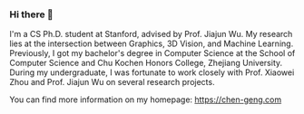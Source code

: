 ### Hi there 👋

I'm a CS Ph.D. student at Stanford, advised by Prof. Jiajun Wu. My research lies at the intersection between Graphics, 3D Vision, and Machine Learning. Previously, I got my bachelor's degree in Computer Science at the School of Computer Science and Chu Kochen Honors College, Zhejiang University. During my undergraduate, I was fortunate to work closely with Prof. Xiaowei Zhou and Prof. Jiajun Wu on several research projects.

You can find more information on my homepage: https://chen-geng.com

<!--
[![Anurag's github stats](https://github-readme-stats.vercel.app/api?username=MrMorning)](https://github.com/anuraghazra/github-readme-stats)
[![Top Langs](https://github-readme-stats.vercel.app/api/top-langs/?username=MrMorning)](https://github.com/anuraghazra/github-readme-stats)
-->

<!--
**MrMorning/MrMorning** is a ✨ _special_ ✨ repository because its `README.md` (this file) appears on your GitHub profile.

Here are some ideas to get you started:

- 🔭 I’m currently working on ...
- 🌱 I’m currently learning ...
- 👯 I’m looking to collaborate on ...
- 🤔 I’m looking for help with ...
- 💬 Ask me about ...
- 📫 How to reach me: ...
- 😄 Pronouns: ...
- ⚡ Fun fact: ...
-->
